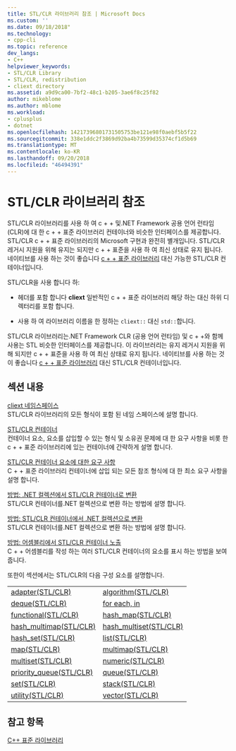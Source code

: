 ```yaml
---
title: STL/CLR 라이브러리 참조 | Microsoft Docs
ms.custom: ''
ms.date: 09/18/2018"
ms.technology:
- cpp-cli
ms.topic: reference
dev_langs:
- C++
helpviewer_keywords:
- STL/CLR Library
- STL/CLR, redistribution
- cliext directory
ms.assetid: a9d9ca00-7bf2-48c1-b205-3ae6f8c25f82
author: mikeblome
ms.author: mblome
ms.workload:
- cplusplus
- dotnet
ms.openlocfilehash: 14217396801731505753be121e98f0aebf5b5f22
ms.sourcegitcommit: 338e1ddc2f3869d92ba4b73599d35374cf1d5b69
ms.translationtype: MT
ms.contentlocale: ko-KR
ms.lasthandoff: 09/20/2018
ms.locfileid: "46494391"
---
```

# <a name="stlclr-library-reference"></a>STL/CLR 라이브러리 참조

STL/CLR 라이브러리를 사용 하 여 c + + 및.NET Framework 공용 언어 런타임 (CLR)에 대 한 c + + 표준 라이브러리 컨테이너와 비슷한 인터페이스를 제공합니다. STL/CLR c + + 표준 라이브러리의 Microsoft 구현과 완전히 별개입니다. STL/CLR 레거시 지원을 위해 유지는 되지만 c + + 표준을 사용 하 여 최신 상태로 유지 됩니다. 네이티브를 사용 하는 것이 좋습니다 [c + + 표준 라이브러리](../standard-library/cpp-standard-library-reference.md) 대신 가능한 STL/CLR 컨테이너입니다.

STL/CLR을 사용 합니다 하:

- 헤더를 포함 합니다 **cliext** 일반적인 c + + 표준 라이브러리 해당 하는 대신 하위 디렉터리를 포함 합니다.

- 사용 하 여 라이브러리 이름을 한 정하는 `cliext::` 대신 `std::`합니다.

STL/CLR 라이브러리는.NET Framework CLR (공용 언어 런타임) 및 c + +와 함께 사용는 STL 비슷한 인터페이스를 제공합니다. 이 라이브러리는 유지 레거시 지원을 위해 되지만 c + + 표준을 사용 하 여 최신 상태로 유지 됩니다. 네이티브를 사용 하는 것이 좋습니다 [c + + 표준 라이브러리](../standard-library/cpp-standard-library-reference.md) 대신 STL/CLR 컨테이너입니다.

## <a name="in-this-section"></a>섹션 내용

[cliext 네임스페이스](../dotnet/cliext-namespace.md)<br/>
STL/CLR 라이브러리의 모든 형식이 포함 된 네임 스페이스에 설명 합니다.

[STL/CLR 컨테이너](../dotnet/stl-clr-containers.md)<br/>
컨테이너 요소, 요소를 삽입할 수 있는 형식 및 소유권 문제에 대 한 요구 사항을 비롯 한 c + + 표준 라이브러리에 있는 컨테이너에 간략하게 설명 합니다.

[STL/CLR 컨테이너 요소에 대한 요구 사항](../dotnet/requirements-for-stl-clr-container-elements.md)<br/>
C + + 표준 라이브러리 컨테이너에 삽입 되는 모든 참조 형식에 대 한 최소 요구 사항을 설명 합니다.

[방법: .NET 컬렉션에서 STL/CLR 컨테이너로 변환](../dotnet/how-to-convert-from-a-dotnet-collection-to-a-stl-clr-container.md)<br/>
STL/CLR 컨테이너를.NET 컬렉션으로 변환 하는 방법에 설명 합니다.

[방법: STL/CLR 컨테이너에서 .NET 컬렉션으로 변환](../dotnet/how-to-convert-from-a-stl-clr-container-to-a-dotnet-collection.md)<br/>
STL/CLR 컨테이너를.NET 컬렉션으로 변환 하는 방법에 설명 합니다.

[방법: 어셈블리에서 STL/CLR 컨테이너 노출](../dotnet/how-to-expose-an-stl-clr-container-from-an-assembly.md)<br/>
C + + 어셈블리를 작성 하는 여러 STL/CLR 컨테이너의 요소를 표시 하는 방법을 보여 줍니다.

또한이 섹션에서는 STL/CLR의 다음 구성 요소를 설명합니다.

|||
|-|-|
|[adapter(STL/CLR)](../dotnet/adapter-stl-clr.md)|[algorithm(STL/CLR)](../dotnet/algorithm-stl-clr.md)|
|[deque(STL/CLR)](../dotnet/deque-stl-clr.md)|[for each, in](../dotnet/for-each-in.md)|
|[functional(STL/CLR)](../dotnet/functional-stl-clr.md)|[hash_map(STL/CLR)](../dotnet/hash-map-stl-clr.md)|
|[hash_multimap(STL/CLR)](../dotnet/hash-multimap-stl-clr.md)|[hash_multiset(STL/CLR)](../dotnet/hash-multiset-stl-clr.md)|
|[hash_set(STL/CLR)](../dotnet/hash-set-stl-clr.md)|[list(STL/CLR)](../dotnet/list-stl-clr.md)|
|[map(STL/CLR)](../dotnet/map-stl-clr.md)|[multimap(STL/CLR)](../dotnet/multimap-stl-clr.md)|
|[multiset(STL/CLR)](../dotnet/multiset-stl-clr.md)|[numeric(STL/CLR)](../dotnet/numeric-stl-clr.md)|
|[priority_queue(STL/CLR)](../dotnet/priority-queue-stl-clr.md)|[queue(STL/CLR)](../dotnet/queue-stl-clr.md)|
|[set(STL/CLR)](../dotnet/set-stl-clr.md)|[stack(STL/CLR)](../dotnet/stack-stl-clr.md)|
|[utility(STL/CLR)](../dotnet/utility-stl-clr.md)|[vector(STL/CLR)](../dotnet/vector-stl-clr.md)|

## <a name="see-also"></a>참고 항목

[C++ 표준 라이브러리](../standard-library/cpp-standard-library-reference.md)
